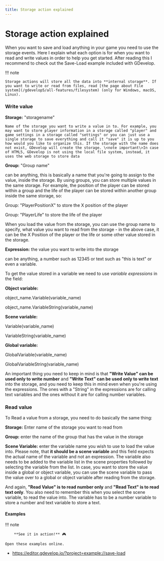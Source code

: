 ```yaml
---
title: Storage action explained
---
```

# Storage action explained

When you want to save and load anything in your game you need to use the storage events. Here I explain what each option is for when you want to read and write values in order to help you get started. After reading this I recommend to check out the Save-Load example included with GDevelop.

!!! note

    Storage actions will store all the data into **internal storage**. If you want to write or read from files, read [the page about File system](/gdevelop5/all-features/filesystem) (only for Windows, macOS, Linux).

### Write value

**Storage:** "storagename"

    Name of the storage you want to write a value in to. For example, you may want to store player information in a storage called "player" and game settings in a storage called "settings" or you can just use a single storage to save everything and call it "save" it is up to you how would you like to organize this. If the storage with the name does not exist, GDevelop will create the storage. \<note important\>In case of HTML5, GDevelop is not using the local file system, instead, it uses the web storage to store data

**Group:** "Group name"

can be anything, this is basically a name that you're going to assign to the value, inside the storage. By using groups, you can store multiple values in the same storage. For example, the position of the player can be stored within a group and the life of the player can be stored within another group inside the same storage, so:

Group: "PlayerPositionX" to store the X position of the player

Group: "PlayerLife" to store the life of the player

When you load the value from the storage, you can use the group name to specify, what value you want to read from the storage - in the above case, it can be the X Position of the player or the life or some other value stored in the storage.

**Expression:** the value you want to write into the storage

can be anything, a number such as 12345 or text such as "this is text" or even a variable.

To get the value stored in a variable we need to use *variable expressions* in the field:

**Object variable:**

object_name.Variable(variable_name)

object_name.VariableString(variable_name)

**Scene variable:**

Variable(variable_name)

VariableString(variable_name)

**Global variable:**

GlobalVariable(variable_name)

GlobalVariableString(variable_name)

An important thing you need to keep in mind is that **"Write Value" can be used only to write number** and **"Write Text" can be used only to write text** into the storage, and you need to keep this in mind even when you're using the expressions. The ones with a "String" in the expressions are for calling text variables and the ones without it are for calling number variables.

### Read value

To Read a value from a storage, you need to do basically the same thing:

**Storage:** Enter name of the storage you want to read from

**Group:** enter the name of the group that has the value in the storage

**Scene Variable:** enter the variable name you wish to use to load the value into. Please note, that **it should be a scene variable** and this field expects the actual name of the variable and not an expression. The variable also needs to be added to the variable list in the scene properties followed by selecting the variable from the list. In case, you want to store the value inside a global or object variable, you can use the scene variable to pass the value over to a global or object variable after reading from the storage.

And again, **"Read Value" is to read number only** and **"Read Text" is to read text only**. You also need to remember this when you select the scene variable, to read the value into. The variable has to be a number variable to store a number and text variable to store a text.

#### Examples

!!! note

        **See it in action!** 🎮

    Open these examples online.

- <https://editor.gdevelop.io/?project=example://save-load>
